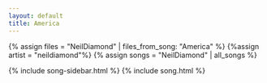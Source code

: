 ```yaml
---
layout: default
title: America
---
```


{% assign files = "NeilDiamond" | files_from_song: "America" %}
{%assign artist = "neildiamond"%}
{% assign songs = "NeilDiamond" | all_songs %}

{% include song-sidebar.html %}
{% include song.html %}
